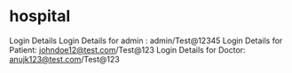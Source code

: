 # hospital

Login Details
Login Details for admin : admin/Test@12345
Login Details for Patient: johndoe12@test.com/Test@123
Login Details for Doctor: anujk123@test.com/Test@123

